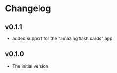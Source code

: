 # Changelog

## v0.1.1
- added support for the "amazing flash cards" app

## v0.1.0
- The initial version
